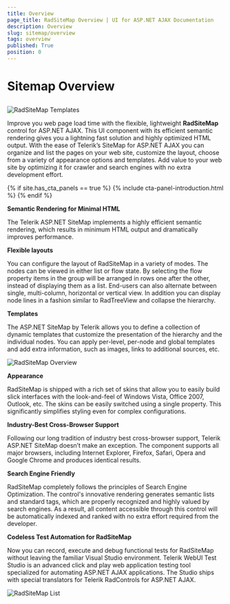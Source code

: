 ```yaml
---
title: Overview
page_title: RadSiteMap Overview | UI for ASP.NET AJAX Documentation
description: Overview
slug: sitemap/overview
tags: overview
published: True
position: 0
---
```


# Sitemap Overview



## 

![RadSiteMap Templates](images/sitemap_templates.png)

Improve you web page load time with the flexible, lightweight **RadSiteMap** control for ASP.NET AJAX. This UI component with its efficient semantic rendering gives you a lightning fast solution and highly optimized HTML output. With the ease of Telerik’s SiteMap for ASP.NET AJAX you can organize and list the pages on your web site, customize the layout, choose from a variety of appearance options and templates. Add value to your web site by optimizing it for crawler and search engines with no extra development effort.

{% if site.has_cta_panels == true %}
{% include cta-panel-introduction.html %}
{% endif %}

**Semantic Rendering for Minimal HTML**

The Telerik ASP.NET SiteMap implements a highly efficient semantic rendering, which results in minimum HTML output and dramatically improves performance.

**Flexible layouts**

You can configure the layout of RadSiteMap in a variety of modes. The nodes can be viewed in either list or flow state. By selecting the flow property items in the group will be arranged in rows one after the other, instead of displaying them as a list. End-users can also alternate between single, multi-column, horizontal or vertical view. In addition you can display node lines in a fashion similar to RadTreeView and collapse the hierarchy.

**Templates**

The ASP.NET SiteMap by Telerik allows you to define a collection of dynamic templates that customize the presentation of the hierarchy and the individual nodes. You can apply per-level, per-node and global templates and add extra information, such as images, links to additional sources, etc.

![RadSiteMap Overview](images/sitemap_overview.png)

**Appearance**

RadSiteMap is shipped with a rich set of skins that allow you to easily build slick interfaces with the look-and-feel of Windows Vista, Office 2007, Outlook, etc. The skins can be easily switched using a single property. This significantly simplifies styling even for complex configurations.

**Industry-Best Cross-Browser Support**

Following our long tradition of industry best cross-browser support, Telerik ASP.NET SiteMap doesn’t make an exception. The component supports all major browsers, including Internet Explorer, Firefox, Safari, Opera and Google Chrome and produces identical results.

**Search Engine Friendly**

RadSiteMap completely follows the principles of Search Engine Optimization. The control's innovative rendering generates semantic lists and standard <a> tags, which are properly recognized and highly valued by search engines. As a result, all content accessible through this control will be automatically indexed and ranked with no extra effort required from the developer.

**Codeless Test Automation for RadSiteMap**

Now you can record, execute and debug functional tests for RadSiteMap without leaving the familiar Visual Studio environment. Telerik WebUI Test Studio is an advanced click and play web application testing tool specialized for automating ASP.NET AJAX applications. The Studio ships with special translators for Telerik RadControls for ASP.NET AJAX.

![RadSiteMap List](images/sitemap_list.jpg)
